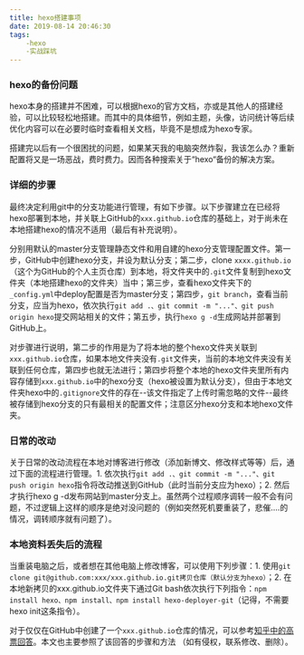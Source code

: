 ```yaml
---
title: hexo搭建事项
date: 2019-08-14 20:46:30
tags:
	-hexo
	-实战踩坑
---
```


### hexo的备份问题

hexo本身的搭建并不困难，可以根据hexo的官方文档，亦或是其他人的搭建经验，可以比较轻松地搭建。而其中的具体细节，例如主题，头像，访问统计等后续优化内容可以在必要时临时查看相关文档，毕竟不是想成为hexo专家。

搭建完以后有一个很困扰的问题，如果某天我的电脑突然炸裂，我该怎么办？重新配置将又是一场恶战，费时费力。因而各种搜索关于“hexo“备份的解决方案。
### 详细的步骤
最终决定利用git中的分支功能进行管理，有如下步骤。以下步骤建立在已经将hexo部署到本地，并关联上GitHub的`xxx.github.io`仓库的基础上，对于尚未在本地搭建hexo的情况不适用（最后有补充说明）。

分别用默认的master分支管理静态文件和用自建的hexo分支管理配置文件。第一步，GitHub中创建hexo分支，并设为默认分支；第二步，clone `xxxx.github.io`（这个为GitHub的个人主页仓库）到本地，将文件夹中的`.git`文件复制到hexo文件夹（本地搭建hexo的文件夹）当中；第三步，查看hexo文件夹下的`_config.yml`中deploy配置是否为master分支；第四步，`git branch`，查看当前分支，应当为hexo，依次执行`git add .、git commit -m "..."、git push origin hexo`提交网站相关的文件；第五步，执行`hexo g -d`生成网站并部署到GitHub上。

对步骤进行说明，第二步的作用是为了将本地的整个hexo文件夹关联到`xxx.github.io`仓库，如果本地文件夹没有`.git`文件夹，当前的本地文件夹没有关联到任何仓库，第四步也就无法进行；第四步将整个本地的hexo文件夹里所有内容存储到`xxx.github.io`中的hexo分支（hexo被设置为默认分支），但由于本地文件夹hexo中的`.gitignore`文件的存在--该文件指定了上传时需忽略的文件--最终被存储到hexo分支的只有最相关的配置文件；注意区分hexo分支和本地hexo文件夹。
### 日常的改动
关于日常的改动流程在本地对博客进行修改（添加新博文、修改样式等等）后，通过下面的流程进行管理。1. 依次执行`git add .、git commit -m "..."、git push origin hexo`指令将改动推送到GitHub（此时当前分支应为hexo）；2. 然后才执行hexo g -d发布网站到master分支上。虽然两个过程顺序调转一般不会有问题，不过逻辑上这样的顺序是绝对没问题的（例如突然死机要重装了，悲催....的情况，调转顺序就有问题了）。
### 本地资料丢失后的流程
当重装电脑之后，或者想在其他电脑上修改博客，可以使用下列步骤：1. 使用`git clone git@github.com:xxx/xxx.github.io.git拷贝仓库（默认分支为hexo）`；2. 在本地新拷贝的xxx.github.io文件夹下通过Git bash依次执行下列指令：`npm install hexo、npm install、npm install hexo-deployer-git`（记得，不需要hexo init这条指令）。

对于仅仅在GitHub中创建了一个`xxx.github.io`仓库的情况，可以参考[知乎中的高票回答](https://www.zhihu.com/question/21193762/answer/79109280)。本文也主要参照了该回答的步骤和方法
（如有侵权，联系修改、删除）。
